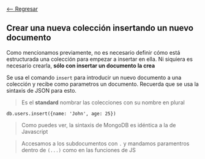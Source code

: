 [<-- Regresar](..)

## Crear una nueva colección insertando un nuevo documento

Como mencionamos previamente, no es necesario definir cómo está estructurada una colección para empezar a insertar en ella. Ni siquiera es necesario crearla, **sólo con insertar un documento la crea**

Se usa el comando `insert` para introducir un nuevo documento a una colección y recibe como parametros un documento. Recuerda que se usa la sintaxis de JSON para esto.

> Es el __standard__ nombrar las colecciones con su nombre en plural

```
db.users.insert({name: 'John', age: 25})
```

> Como puedes ver, la sintaxis de MongoDB es idéntica a la de Javascript

> Accesamos a los subdocumentos con `.` y mandamos paramentros dentro de `(...)` como en las funciones de JS
